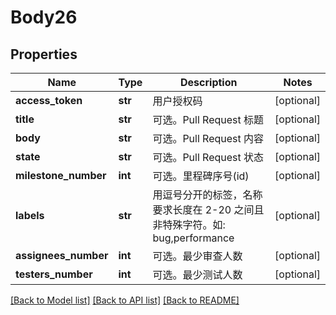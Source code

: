 # Body26

## Properties
Name | Type | Description | Notes
------------ | ------------- | ------------- | -------------
**access_token** | **str** | 用户授权码 | [optional] 
**title** | **str** | 可选。Pull Request 标题 | [optional] 
**body** | **str** | 可选。Pull Request 内容 | [optional] 
**state** | **str** | 可选。Pull Request 状态 | [optional] 
**milestone_number** | **int** | 可选。里程碑序号(id) | [optional] 
**labels** | **str** | 用逗号分开的标签，名称要求长度在 2-20 之间且非特殊字符。如: bug,performance | [optional] 
**assignees_number** | **int** | 可选。最少审查人数 | [optional] 
**testers_number** | **int** | 可选。最少测试人数 | [optional] 

[[Back to Model list]](../README.md#documentation-for-models) [[Back to API list]](../README.md#documentation-for-api-endpoints) [[Back to README]](../README.md)

